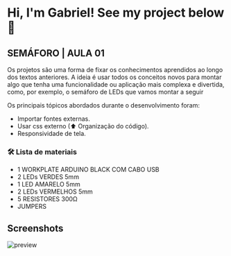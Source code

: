 # Hi, I'm Gabriel! See my project below  👋

## SEMÁFORO | AULA 01

Os projetos são uma forma de fixar os conhecimentos aprendidos ao longo dos  textos anteriores. A ideia é usar todos os conceitos novos para montar algo que  tenha uma funcionalidade ou aplicação mais complexa e divertida, como, por  exemplo, o semáforo de LEDs que vamos montar a seguir

Os principais tópicos abordados durante o desenvolvimento foram:

- Importar fontes externas.
- Usar css externo (⬆ Organização do código).
- Responsividade de tela.

### 🛠 Lista de materiais

- 1 WORKPLATE ARDUINO BLACK COM CABO USB
- 2 LEDs VERDES 5mm
- 1 LED AMARELO 5mm
- 2 LEDs VERMELHOS 5mm
- 5 RESISTORES 300Ω
- JUMPERS
## Screenshots

![preview](preview.jpg)
